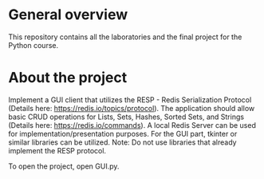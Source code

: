 # General overview
This repository contains all the laboratories and the final project for the Python course.

# About the project
Implement a GUI client that utilizes the RESP - Redis Serialization Protocol (Details here: https://redis.io/topics/protocol). The application should allow basic CRUD operations for Lists, Sets, Hashes, Sorted Sets, and Strings (Details here: https://redis.io/commands). A local Redis Server can be used for implementation/presentation purposes. For the GUI part, tkinter or similar libraries can be utilized. Note: Do not use libraries that already implement the RESP protocol.

To open the project, open GUI.py. 
